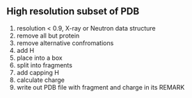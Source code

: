 ## High resolution subset of PDB

1. resolution < 0.9, X-ray or Neutron data structure
2. remove all but protein
3. remove alternative confromations
4. add H
5. place into a box
6. split into fragments
7. add capping H
8. calculate charge
9. write out PDB file with fragment and charge in its REMARK
